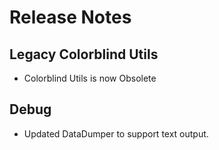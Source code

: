 # Release Notes

## Legacy Colorblind Utils
- Colorblind Utils is now Obsolete

## Debug
- Updated DataDumper to support text output.